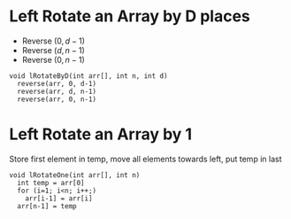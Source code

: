 # Left Rotate an Array by D places

- Reverse $(0,d-1)$
- Reverse $(d, n-1)$
- Reverse $(0, n-1)$

```
void lRotateByD(int arr[], int n, int d)
  reverse(arr, 0, d-1)
  reverse(arr, d, n-1)
  reverse(arr, 0, n-1)
```

# Left Rotate an Array by 1

Store first element in temp, move all elements towards left, put temp in last

```
void lRotateOne(int arr[], int n)
  int temp = arr[0]
  for (i=1; i<n; i++;)
    arr[i-1] = arr[i]
  arr[n-1] = temp
```
